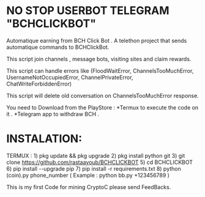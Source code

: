 #  NO STOP USERBOT TELEGRAM  "BCHCLICKBOT"

Automatique earning from BCH Click Bot .
A telethon project that sends automatique commands to BCHClickBot.

This script join channels , message bots, visiting sites and claim rewards.

This script can handle errors like (FloodWaitError, ChannelsTooMuchError, UsernameNotOccupiedError, ChannelPrivateError, ChatWriteForbiddenError)

This script will delete old conversation on ChannelsTooMuchError response.

You need to Download from the PlayStore :
*Termux to execute the code on it .
*Telegram app to withdraw BCH .

# INSTALATION:
  TERMUX :
        1) pkg update && pkg upgrade 
        2) pkg install python git
        3) git clone https://github.com/rastaayoub/BCHCLICKBOT
        5) cd BCHCLICKBOT
        6) pip install --upgrade pip
        7) pip install -r requirements.txt
        8) python (coin).py phone_number  ( Example :  python bb.py +123456789 )

This is my first Code for mining CryptoC please send FeedBacks.
